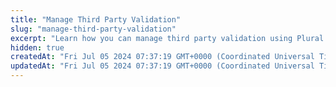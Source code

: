 ```yaml
---
title: "Manage Third Party Validation"
slug: "manage-third-party-validation"
excerpt: "Learn how you can manage third party validation using Plural APIs."
hidden: true
createdAt: "Fri Jul 05 2024 07:37:19 GMT+0000 (Coordinated Universal Time)"
updatedAt: "Fri Jul 05 2024 07:37:19 GMT+0000 (Coordinated Universal Time)"
---
```


